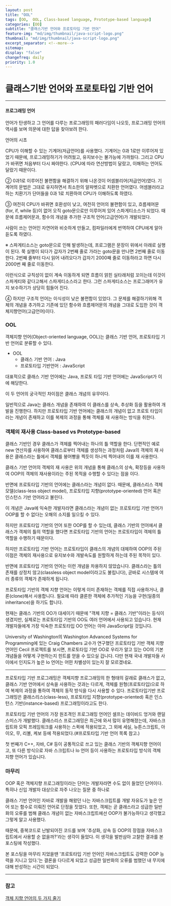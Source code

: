 ```yaml
---
layout: post
title: "OOL"
tags: [OO,  OOL, Class-based language, Prototype-based language]
categories: [OO]
subtitle: "클래스기반 언어와 프로토타입 기반 언어"
feature-img: "md/img/thumbnail/java-script-logo.png"
thumbnail: "md/img/thumbnail/java-script-logo.png"
excerpt_separator: <!--more-->
sitemap:
display: "false"
changefreq: daily
priority: 1.0
---
```


<!--more-->

# 클래스기반 언어와 프로토타입 기반 언어

---

#### 프로그래밍 언어

 언어가 탄생하고 그 언어를 다루는 프로그래밍의 패러다임이 나오듯, 프로그래밍 언어의 역사를 보며 의문에 대한 답을 찾아보려 한다.

 언어의 시초

 CPU가 이해할 수 있는 기계어(저급언어)를 사용했다. 기계어는 0과 1로만 이루어져 있었기 때문에, 프로그래밍하기가 어려웠고, 유지보수는 불가능에 가까웠다. 그리고 CPU가 바뀌면 처음부터 다시 짜야한다. (CPU에 따라 연산방법이 달랐고, 이해하는 언어도 달랐기 때문이다.

② 0과1로 이루어진 불편함을 해결하기 위해 나온것이 어셈블리어(저급언어)였다. 기계어의 문법은 그대로 유지하면서 최소한의 알파벳으로 치환한 언어였다. 어셈블러라고 하는 치환기가 단어들을 0과 1로 치환하여 CPU가 이해하도록 하였다.

③ 여전히 CPU가 바뀌면 호환성이 낮고, 여전히 언어의 불편함이 있고, 흐름제어문(for, if, while 등)이 없어 오직 goto문으로만 이루어져 있어 스파게티소스가 되었다. 때문에 흐름제어문과, 함수의 개념을 추가한 구조적 언어(고급언어)가 개발되었다.

사람이 쓰는 언어인 자연어와 비슷하게 만들고, 컴파일러에게 번역하여 CPU에게 알아듣도록 하였다.

※ 스파게티소스는 goto문으로 인해 발생하는데, 프로그램은 문장이 위에서 아래로 실행이 된다. 쭉 실행이 되다가 갑자가 2번째 줄로 가라는 goto문을 만나면 2번째 줄로 이동한다. 2번째 줄부터 다시 읽어 내려오다가 갑자기 2000째 줄로 이동하라고 하면 다시 2000번 째 줄로 이동한다.

 이런식으로 규칙성이 없이 계속 이동하게 되면 흐름이 얽힌 실타래처럼 꼬이는데 이것이 스파게티와 같다고해서 스파게티소스라고 한다. 그런 스파게티소스는 프로그래머가 유지 보수하기가 상당히 힘들어 진다.

④ 하지만 구조적 언어는 이식성이 낮은 불편함이 있었다. 그 문제를 해결하기위해 객체의 개념을 추가하고 기존에 있던 함수와 흐름제어문의 개념을 그대로 도입한 것이 객체지향언어(고급언어)이다.

### OOL

  객체지향 언어(Object-oriented language, OOL)는 클래스 기반 언어, 프로토타입 기반 언어로 분류할 수 있다.

 - OOL
 	- 클래스 기반 언어 :  Java
 	- 프로토타입 기반언어 : JavaScript

대표적으로 클래스 기반 언어에는 Java, 프로토 타입 기반 언어에는 JavaScript가 이에 해당한다.

이 두 언어의 궁극적인 차이점은 클래스 개념의 유무이다.

일반적으로 Java는 클래스 개념을 존재하여 이 클래스를 상속, 추상화 등을 활용하여 개발을 진행한다. 하지만 프로토타입 기반 언어에는 클래스의 개념이 없고 프로토 타입이라는 개념이 존재하고 이를 복제의 과정을 통해 객체를 재 사용하는 방식을 취한다.

### 객체의 재사용 Class-based vs Prototype-based

 클래스 기반인 경우 클래스가 객체를 찍어내는 하나의 틀 역할을 한다.  단편적인 예로 new 연산자를 사용하여 클래스로부터 객체를 생성하는 과정처럼 Java의 객체의 재 사용은 클래스라는 틀에서 객체를 붕어빵을 찍듯이 하나씩 찍어내어 이를 재 사용한다.

클래스 기반 언어의 객체의 재 사용은 위의 개념을 통해 클래스의 상속, 확장등을 사용하여 OOP의 객체의 재사용이라는 주된 목적을 수행할 수 있다는 점을 이다.

반면에 프로토타입 기반의 언어에는 클래스라는 개념이 없다. 때문에, 클래스리스 객체 모델(class-less object model), 프로토타입 지향(prototype-oriented) 언어 혹은 인스턴스 기반 언어라고 불린다.

이 개념은 Java에 익숙한 개발자라면 클래스라는 개념이 없는 프로토타입 기반 언어가 OOP를 할 수 없다는 오해의 소지를 일으킬 수 있다.

하지만 프로토타입 기반의 언어 또한 OOP를 할 수 있는데,  클래스 기반의 언어에서 클래스가 객체의 틀의 역할을 했다면 프로토타입 기반의 언어는 프로토타입이 객체의 틀 역할을 수행하기 때문이다.

하지만 프로토타입 기반 언어는 프로토타입이 클래스의 개념의 대체하여 OOP의 주된 이점은 객체의 재사용으로 유지보수와 개발속도를 원할하게 하는데 주된 목적이 있다.

 반면에 프로토타입 기반의 언어는 이런 개념을 차용하지 않았습니다. 클래스라는 틀의 존재를 상정치 않고(classless object model이라고도 불립니다), 곧바로 시스템에 여러 종류의 객체가 존재하게 됩니다.

 프로토타입 기반의 객체 지향 언어는 이렇게 이미 존재하는 객체를 직접 사용하거나, 클론(clone)해서 사용합니다. 필요에 따라 클론한 객체에 추가적인 기능을 구현(일종의 inheritance)을 하기도 합니다.

  현재는 클래스 기반의 OO가 대세이기 때문에 "객체 지향 = 클래스 기반"이라는 등식이 생겼지만, 실제로는 프로토타입 기반의 OO도 여러 언어에서 사용되고 있습니다. 현재 개발자들에게 가장 익숙한 프로토타입 OO 언어는 아마 JavaScript일 것입니다.

  University of Washington의 Washington Advanced Systems for Programming에 있는 Craig Chambers 교수가 연구했던 프로토타입 기반 객체 지향 언어인 Cecil 프로젝트를 보시면, 프로토타입 기반 OO로 우리가 알고 있는 OO의 기본 개념들을 어떻게 구현하는지 힌트를 얻을 수 있으실 겁니다. 다만 현재 국내 개발자들 사이에서 인지도가 높은 Io 언어는 어떤 차별성이 있는지 잘 모르겠네요.

---


프로토타입 기반 프로그래밍은 객체지향 프로그래밍의 한 형태의 갈래로 클래스가 없고, 클래스 기반 언어에서 상속을 사용하는 것과는 다르게, 객체를 원형(프로토타입)으로 하여 복제의 과정을 통하여 객체의 동작 방식을 다시 사용할 수 있다. 프로토타입기반 프로그래밍은 클래스리스(class-less), 프로토타입 지향(prototype-oriented) 혹은 인스턴스 기반(instance-based) 프로그래밍이라고도 한다.

프로토타입 기반 언어의 가장 원조격인 프로그래밍 언어인 셀프는 데이비드 엉거와 랜덜 스미스가 개발했다. 클래스리스 프로그래밍은 최근에 와서 많이 유명해졌는데, 자바스크립트와 모픽 프레임워크를 사용하는 스퀵에 적용되었고, 그 외에 세실, 뉴튼스크립트, 아이오, 무, 리볼, 케보 등에 적용되었다.(#프로토타입 기반 언어 목록 참고.)

  첫 번째가 C++, 자바, C# 등이 공통적으로 쓰고 있는 클래스 기반의 객체지향 언어이고, 또 다른 방식으로 자바 스크립트나 Io 언어 등이 사용하는 프로토타입 방식의 객체 지향 언어가 있습니다.

### 마무리

OOP 혹은 객체지향 프로그래밍이라는 단어는 개발자라면 수도 없이 들었던 단어이다. 특히나 신입 개발자 대상으로  자주 나오는 질문 중 하나로

 클래스 기반 언어인 자바로 개발을 해왔던 나는 자바스크립트를 개발 자유도가 높은 언어 또는 함수로 이뤄진 언어로 단정을 짓었다. 또한,  객체는 곧 클래스라고 성급한 일반화의 오류를 범해 클래스 개념이 없는 자바스크립트에선 OOP가 불가능하다고 생각했고 그렇게 알고 사용했다.

때문에, 중복코드로 난발되어진 코드를 보며  '추상화, 상속 등 OOP의 장점을 자바스크립트에서 사용할 순 없을까?'라는 생각이 들었다. 이 생각을 발판삼아 고찰한 결과를 본 포스팅에 작성했다.

본 포스팅을 마무리 지었을땐 '프로토타입 기반 언어인 자바스크립트도 강력한 OOP 능력을 지니고 있다.'는 결론을 다다르게 되었고 성급한 일반화의 오류를 범했던 내 무지에 대해 반성하는 시간이 되었다.

---

### 참고


 [객체 지향 언어의 두 가지 줄기](http://mohwa.github.io/blog/javascript/2015/10/16/prototype/)
